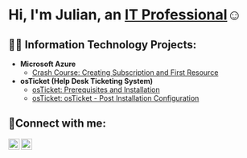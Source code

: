 <h1>Hi, I'm Julian, an <a href="https://linkedin.com/in/juliansantiago81">IT Professional</a>☺</h1>

<h2>👨‍💻 Information Technology Projects:</h2>

- <b>Microsoft Azure</b>
  - [Crash Course: Creating Subscription and First Resource](https://github.com/juliansantiago81/azure-subscription)
- <b>osTicket (Help Desk Ticketing System)</b>
  - [osTicket: Prerequisites and Installation](https://github.com/juliansantiago81/osticket-prereqs)
  - [osTicket: osTicket - Post Installation Configuration](https://github.com/juliansantiago81/osticket-prereqs)

<h2>🤳Connect with me:</h2>

[<img align="left" alt="julian | LinkedIn" width="22px" src="https://cdn.jsdelivr.net/npm/simple-icons@v3/icons/linkedin.svg" />][linkedin]
[<img align="left" alt="julian | Instagram" width="22px" src="https://cdn.jsdelivr.net/npm/simple-icons@v3/icons/instagram.svg" />][instagram]

[instagram]: https://www.instagram.com/bad_juju_81
[linkedin]: https://www.linkedin.com/in/juliansantiago81/

